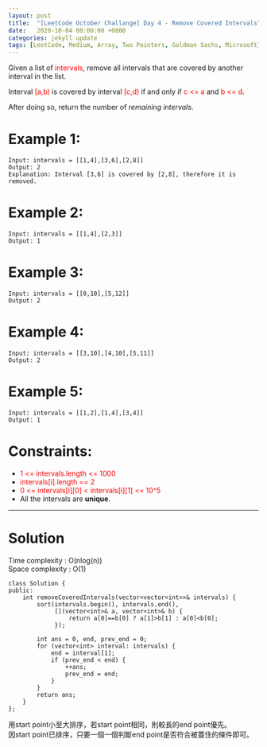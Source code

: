 ```yaml
---
layout: post
title:  "[LeetCode October Challange] Day 4 - Remove Covered Intervals"
date:   2020-10-04 00:00:00 +0800
categories: jekyll update
tags: [LeetCode, Medium, Array, Two Pointers, Goldman Sachs, Microsoft]
---
```

Given a list of <font color="red">intervals</font>, remove all intervals that are covered by another interval in the list.  

Interval <font color="red">[a,b)</font> is covered by interval <font color="red">[c,d)</font> if and only if <font color="red">c <= a</font> and <font color="red">b <= d</font>.

After doing so, return the number of *remaining intervals*.  

# Example 1:  
	Input: intervals = [[1,4],[3,6],[2,8]]
	Output: 2
	Explanation: Interval [3,6] is covered by [2,8], therefore it is removed.

# Example 2: 
	Input: intervals = [[1,4],[2,3]]
	Output: 1

# Example 3:  
	Input: intervals = [[0,10],[5,12]]
	Output: 2

# Example 4:  
	Input: intervals = [[3,10],[4,10],[5,11]]
	Output: 2

# Example 5:  
	Input: intervals = [[1,2],[1,4],[3,4]]
	Output: 1

# Constraints:  
- <font color="red">1 <= intervals.length <= 1000</font>
- <font color="red">intervals[i].length == 2</font>
- <font color="red">0 <= intervals[i][0] < intervals[i][1] <= 10^5</font>
- All the intervals are **unique**.

______________________  

# Solution

Time complexity : O(nlog(n))  
Space complexity : O(1)  

	class Solution {
	public:
	    int removeCoveredIntervals(vector<vector<int>>& intervals) {
	        sort(intervals.begin(), intervals.end(),
	             [](vector<int>& a, vector<int>& b) {
	                 return a[0]==b[0] ? a[1]>b[1] : a[0]<b[0];
	             });
	        
	        int ans = 0, end, prev_end = 0;
	        for (vector<int> interval: intervals) {
	            end = interval[1];
	            if (prev_end < end) {
	                ++ans;
	                prev_end = end;
	            }
	        }
	        return ans;
	    }
	};

用start point小至大排序，若start point相同，則較長的end point優先。  
因start point已排序，只要一個一個判斷end point是否符合被蓋住的條件即可。